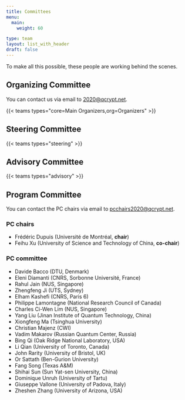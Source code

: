 ```yaml
---
title: Committees
menu:
  main:
    weight: 60

type: team
layout: list_with_header
draft: false
---
```



To make all this possible, these people are working behind the scenes.


## Organizing Committee

You can contact us via email to <a href="mailto:2020@qcrypt.net">2020@qcrypt.net</a>.


{{< teams types="core=Main Organizers,org=Organizers" >}}

## Steering Committee

{{< teams types="steering" >}}


## Advisory  Committee

{{< teams types="advisory" >}}


## Program Committee
You can contact the PC chairs via email to <a href="mailto:pcchairs2020@qcrypt.net">pcchairs2020@qcrypt.net</a>.<br>

### PC chairs
- Frédéric Dupuis (Université de Montréal, __chair__)
- Feihu Xu (University of Science and Technology of China, __co-chair__)

### PC committee
- Davide Bacco (DTU, Denmark)
- Eleni Diamanti (CNRS, Sorbonne Université, France)
- Rahul Jain (NUS, Singapore)
- Zhengfeng Ji (UTS, Sydney)
- Elham Kashefi (CNRS, Paris 6)
- Philippe Lamontagne (National Research Council of Canada)
- Charles Ci-Wen Lim (NUS, Singapore)
- Yang Liu (Jinan Institute of Quantum Technology, China)
- Xiongfeng Ma (Tsinghua University)
- Christian Majenz (CWI)
- Vadim Makarov (Russian Quantum Center, Russia)
- Bing Qi (Oak Ridge National Laboratory, USA)
- Li Qian (University of Toronto, Canada)
- John Rarity (University of Bristol, UK)
- Or Sattath (Ben-Gurion University)
- Fang Song (Texas A&M)
- Shihai Sun (Sun Yat-sen University, China)
- Dominique Unruh (University of Tartu)
- Giuseppe Vallone (University of Padova, Italy)
- Zheshen Zhang (University of Arizona, USA)


<!-- <section class="members">
  <ul>
    <li>Frédéric Dupuis (chair)</li>
    <li>Feihu Xu (co-chair)</li>
  </ul>
</section> -->


<!--
{{% partners categories="communautes,media" %}}
# Partners
{{% /partners %}}
-->

